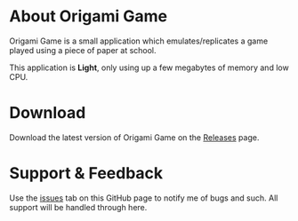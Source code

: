 # About Origami Game
Origami Game is a small application which emulates/replicates a game played using a piece of paper at school.

This application is **Light**, only using up a few megabytes of memory and low CPU.

# Download

Download the latest version of Origami Game on the [Releases](https://github.com/windowslogic/origami-game/releases) page.

# Support & Feedback

Use the [issues](https://github.com/WindowsLogic-Productions/Origami-Game/issues) tab on this GitHub page to notify me of bugs and such. All support will be handled through here.
